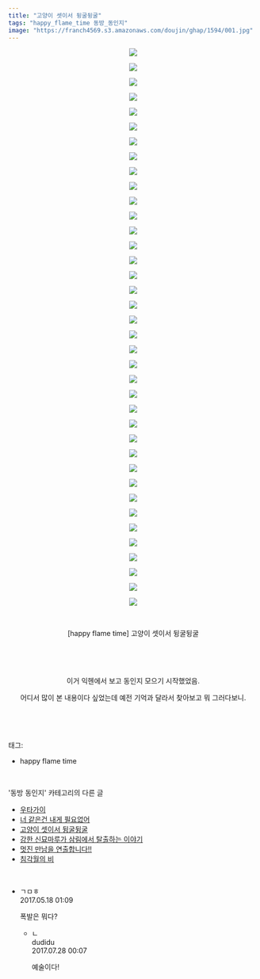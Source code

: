 ```yaml
---
title: "고양이 셋이서 뒹굴뒹굴"
tags: "happy_flame_time 동방_동인지"
image: "https://franch4569.s3.amazonaws.com/doujin/ghap/1594/001.jpg"
---
```

<div class="article">
<p style="text-align: center; clear: none; float: none;"><img src="{{ site.imgserver2 }}/ghap/1594/001.jpg"/></p>
<p style="text-align: center; clear: none; float: none;"><img src="{{ site.imgserver2 }}/ghap/1594/002.jpg"/></p>
<p style="text-align: center; clear: none; float: none;"><img src="{{ site.imgserver2 }}/ghap/1594/003.jpg"/></p>
<p style="text-align: center; clear: none; float: none;"><img src="{{ site.imgserver2 }}/ghap/1594/004.jpg"/></p>
<p style="text-align: center; clear: none; float: none;"><img src="{{ site.imgserver2 }}/ghap/1594/005.jpg"/></p>
<p style="text-align: center; clear: none; float: none;"><img src="{{ site.imgserver2 }}/ghap/1594/006.jpg"/></p>
<p style="text-align: center; clear: none; float: none;"><img src="{{ site.imgserver2 }}/ghap/1594/007.jpg"/></p>
<p style="text-align: center; clear: none; float: none;"><img src="{{ site.imgserver2 }}/ghap/1594/008.jpg"/></p>
<p style="text-align: center; clear: none; float: none;"><img src="{{ site.imgserver2 }}/ghap/1594/009.jpg"/></p>
<p style="text-align: center; clear: none; float: none;"><img src="{{ site.imgserver2 }}/ghap/1594/010.jpg"/></p>
<p style="text-align: center; clear: none; float: none;"><img src="{{ site.imgserver2 }}/ghap/1594/011.jpg"/></p>
<p style="text-align: center; clear: none; float: none;"><img src="{{ site.imgserver2 }}/ghap/1594/012.jpg"/></p>
<p style="text-align: center; clear: none; float: none;"><img src="{{ site.imgserver2 }}/ghap/1594/013.jpg"/></p>
<p style="text-align: center; clear: none; float: none;"><img src="{{ site.imgserver2 }}/ghap/1594/014.jpg"/></p>
<p style="text-align: center; clear: none; float: none;"><img src="{{ site.imgserver2 }}/ghap/1594/015.jpg"/></p>
<p style="text-align: center; clear: none; float: none;"><img src="{{ site.imgserver2 }}/ghap/1594/016.jpg"/></p>
<p style="text-align: center; clear: none; float: none;"><img src="{{ site.imgserver2 }}/ghap/1594/017.jpg"/></p>
<p style="text-align: center; clear: none; float: none;"><img src="{{ site.imgserver2 }}/ghap/1594/018.jpg"/></p>
<p style="text-align: center; clear: none; float: none;"><img src="{{ site.imgserver2 }}/ghap/1594/019.jpg"/></p>
<p style="text-align: center; clear: none; float: none;"><img src="{{ site.imgserver2 }}/ghap/1594/020.jpg"/></p>
<p style="text-align: center; clear: none; float: none;"><img src="{{ site.imgserver2 }}/ghap/1594/021.jpg"/></p>
<p style="text-align: center; clear: none; float: none;"><img src="{{ site.imgserver2 }}/ghap/1594/022.jpg"/></p>
<p style="text-align: center; clear: none; float: none;"><img src="{{ site.imgserver2 }}/ghap/1594/023.jpg"/></p>
<p style="text-align: center; clear: none; float: none;"><img src="{{ site.imgserver2 }}/ghap/1594/024.jpg"/></p>
<p style="text-align: center; clear: none; float: none;"><img src="{{ site.imgserver2 }}/ghap/1594/025.jpg"/></p>
<p style="text-align: center; clear: none; float: none;"><img src="{{ site.imgserver2 }}/ghap/1594/026.jpg"/></p>
<p style="text-align: center; clear: none; float: none;"><img src="{{ site.imgserver2 }}/ghap/1594/027.jpg"/></p>
<p style="text-align: center; clear: none; float: none;"><img src="{{ site.imgserver2 }}/ghap/1594/028.jpg"/></p>
<p style="text-align: center; clear: none; float: none;"><img src="{{ site.imgserver2 }}/ghap/1594/029.jpg"/></p>
<p style="text-align: center; clear: none; float: none;"><img src="{{ site.imgserver2 }}/ghap/1594/030.jpg"/></p>
<p style="text-align: center; clear: none; float: none;"><img src="{{ site.imgserver2 }}/ghap/1594/031.jpg"/></p>
<p style="text-align: center; clear: none; float: none;"><img src="{{ site.imgserver2 }}/ghap/1594/032.jpg"/></p>
<p style="text-align: center; clear: none; float: none;"><img src="{{ site.imgserver2 }}/ghap/1594/033.jpg"/></p>
<p style="text-align: center; clear: none; float: none;"><img src="{{ site.imgserver2 }}/ghap/1594/034.jpg"/></p>
<p style="text-align: center; clear: none; float: none;"><img src="{{ site.imgserver2 }}/ghap/1594/035.jpg"/></p>
<p style="text-align: center; clear: none; float: none;"><img src="{{ site.imgserver2 }}/ghap/1594/036.jpg"/></p>
<p style="text-align: center; clear: none; float: none;"><img src="{{ site.imgserver2 }}/ghap/1594/037.jpg"/></p>
<p style="text-align: center; clear: none; float: none;"><img src="{{ site.imgserver2 }}/ghap/1594/038.jpg"/></p>
<p style="text-align: center; clear: none; float: none;"><br/></p>
<p style="text-align: center; clear: none; float: none;">[happy flame time] 고양이 셋이서 뒹굴뒹굴</p>
<p style="text-align: center; clear: none; float: none;"><br/></p>
<p style="text-align: center; clear: none; float: none;"><br/></p>
<p style="text-align: center; clear: none; float: none;">이거 익헨에서 보고 동인지 모으기 시작했었음.</p>
<p style="text-align: center; clear: none; float: none;">어디서 많이 본 내용이다 싶었는데 예전 기억과 달라서 찾아보고 뭐 그러다보니.</p>
<p><br/></p>
</div><br/>
<div class="tagTrail">
<p>태그: </p>
<ul>
<li>happy flame time</li>
</ul>
</div><br/>
<div class="another">
<p>'동방 동인지' 카테고리의 다른 글</p>
<ul>
<li><a href="/ghap_1597">우타가이</a></li>
<li><a href="/ghap_1596">너 같은건 내게 필요없어</a></li>
<li><a href="/ghap_1594">고양이 셋이서 뒹굴뒹굴</a></li>
<li><a href="/ghap_1593">강한 신묘마루가 삼림에서 탈출하는 이야기</a></li>
<li><a href="/ghap_1592">멋진 만남을 연출합니다!!</a></li>
<li><a href="/ghap_1591">침각월의 비</a></li>
</ul>
</div><br/>
<div class="cb_module cb_fluid">
<div class="cb_wrt cb_profile">
<div class="comment">
<ul>
<li class="cb_thumb_off" id="comment14991787">
<div class="cb_comment_area">
<div class="cb_info_area">
<div class="cb_section">
<span class="cb_nick_name">ㄱㅁㅎ</span>
</div>
<div class="cb_section">
<span class="cb_date">2017.05.18 01:09 </span>
</div>
</div>
<div class="cb_dsc_comment">
<p class="cb_dsc">
											폭발은 뭐다?
										</p>
</div>
<ul>
<li class="cb_thumb_off" id="comment15045958">
<span class="cb_bu_subnode">ㄴ</span>
<div class="cb_comment_area">
<div class="cb_info_area">
<div class="cb_section">
<span class="cb_nick_name">dudidu</span>
</div>
<div class="cb_section">
<span class="cb_date">2017.07.28 00:07 </span>
</div>
</div>
<div class="cb_dsc_comment">
<p class="cb_dsc">
																예술이다!
															</p>
</div>
</div>
</li>
</ul>
</div></li>
</ul>
</div>
</div><!-- commentList close -->
</div><br/>
